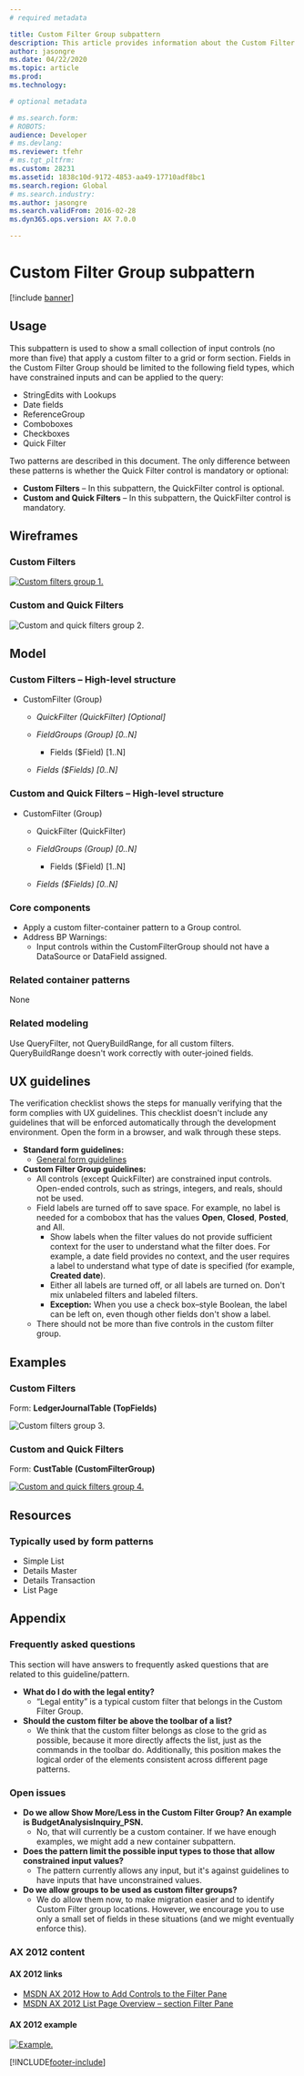 ```yaml
---
# required metadata

title: Custom Filter Group subpattern
description: This article provides information about the Custom Filter Group subpattern.
author: jasongre
ms.date: 04/22/2020
ms.topic: article
ms.prod: 
ms.technology: 

# optional metadata

# ms.search.form: 
# ROBOTS: 
audience: Developer
# ms.devlang: 
ms.reviewer: tfehr
# ms.tgt_pltfrm: 
ms.custom: 28231
ms.assetid: 1838c10d-9172-4853-aa49-17710adf8bc1
ms.search.region: Global
# ms.search.industry: 
ms.author: jasongre
ms.search.validFrom: 2016-02-28
ms.dyn365.ops.version: AX 7.0.0

---
```


# Custom Filter Group subpattern

[!include [banner](../includes/banner.md)]

## Usage

This subpattern is used to show a small collection of input controls (no more than five) that apply a custom filter to a grid or form section. Fields in the Custom Filter Group should be limited to the following field types, which have constrained inputs and can be applied to the query:

-   StringEdits with Lookups
-   Date fields
-   ReferenceGroup
-   Comboboxes
-   Checkboxes
-   Quick Filter

Two patterns are described in this document. The only difference between these patterns is whether the Quick Filter control is mandatory or optional:

-   **Custom Filters** – In this subpattern, the QuickFilter control is optional.
-   **Custom and Quick Filters** – In this subpattern, the QuickFilter control is mandatory.

## Wireframes
### Custom Filters

[![Custom filters group 1.](./media/customfiltergroup1.png)](./media/customfiltergroup1.png)

### Custom and Quick Filters

![Custom and quick filters group 2.](./media/customfiltergroup2.png)

## Model
### Custom Filters – High-level structure

- CustomFilter (Group)

    - *QuickFilter (QuickFilter) \[Optional\]*
    - *FieldGroups (Group) \[0..N\]*

        - Fields ($Field) \[1..N\]

    - *Fields ($Fields) \[0..N\]*

### Custom and Quick Filters – High-level structure

- CustomFilter (Group)

    - QuickFilter (QuickFilter)
    - *FieldGroups (Group) \[0..N\]*

        - Fields ($Field) \[1..N\]

    - *Fields ($Fields) \[0..N\]*

### Core components

-   Apply a custom filter-container pattern to a Group control.
-   Address BP Warnings:
    -   Input controls within the CustomFilterGroup should not have a DataSource or DataField assigned.

### Related container patterns

None

### Related modeling

Use QueryFilter, not QueryBuildRange, for all custom filters. QueryBuildRange doesn't work correctly with outer-joined fields.

## UX guidelines
The verification checklist shows the steps for manually verifying that the form complies with UX guidelines. This checklist doesn't include any guidelines that will be enforced automatically through the development environment. Open the form in a browser, and walk through these steps.

-   **Standard form guidelines:**
    -   [General form guidelines](general-form-guidelines.md)
-   **Custom Filter Group guidelines:**
    -   All controls (except QuickFilter) are constrained input controls. Open-ended controls, such as strings, integers, and reals, should not be used.
    -   Field labels are turned off to save space. For example, no label is needed for a combobox that has the values **Open**, **Closed**, **Posted**, and All.
        -   Show labels when the filter values do not provide sufficient context for the user to understand what the filter does. For example, a date field provides no context, and the user requires a label to understand what type of date is specified (for example, **Created date**).
        -   Either all labels are turned off, or all labels are turned on. Don't mix unlabeled filters and labeled filters.
        -   **Exception:** When you use a check box–style Boolean, the label can be left on, even though other fields don't show a label.
    -   There should not be more than five controls in the custom filter group.

## Examples
### Custom Filters

Form: **LedgerJournalTable (TopFields)** 

![Custom filters group 3.](./media/customfiltergroup3.png)

### Custom and Quick Filters

Form: **CustTable** **(CustomFilterGroup)** 

[![Custom and quick filters group 4.](./media/customfiltergroup4.png)](./media/customfiltergroup4.png)

## Resources
### Typically used by form patterns

-   Simple List
-   Details Master
-   Details Transaction
-   List Page

## Appendix
### Frequently asked questions

This section will have answers to frequently asked questions that are related to this guideline/pattern.

-   **What do I do with the legal entity?**
    -   “Legal entity” is a typical custom filter that belongs in the Custom Filter Group.
-   **Should the custom filter be above the toolbar of a list?**
    -   We think that the custom filter belongs as close to the grid as possible, because it more directly affects the list, just as the commands in the toolbar do. Additionally, this position makes the logical order of the elements consistent across different page patterns.

### Open issues

-   **Do we allow Show More/Less in the Custom Filter Group? An example is BudgetAnalysisInquiry\_PSN.**
    -   No, that will currently be a custom container. If we have enough examples, we might add a new container subpattern.
-   **Does the pattern limit the possible input types to those that allow constrained input values?**
    -   The pattern currently allows any input, but it's against guidelines to have inputs that have unconstrained values.
-   **Do we allow groups to be used as custom filter groups?**
    -   We do allow them now, to make migration easier and to identify Custom Filter group locations. However, we encourage you to use only a small set of fields in these situations (and we might eventually enforce this).

### AX 2012 content

#### AX 2012 links

-   [MSDN AX 2012 How to Add Controls to the Filter Pane](/dynamicsax-2012/developer/how-to-add-controls-to-the-filter-pane)
-   [MSDN AX 2012 List Page Overview – section Filter Pane](/dynamicsax-2012/developer/list-page-overview)

#### AX 2012 example

[![Example.](./media/customfiltergroup5.png)](./media/customfiltergroup5.png)


[!INCLUDE[footer-include](../../../includes/footer-banner.md)]
